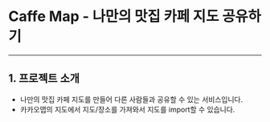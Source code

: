 # Caffe Map - 나만의 맛집 카페 지도 공유하기
___

## 1. 프로젝트 소개
- 나만의 맛집 카페 지도를 만들어 다른 사람들과 공유할 수 있는 서비스입니다.
- 카카오맵의 지도에서 지도/장소를 가져와서 지도를 import할 수 있습니다.